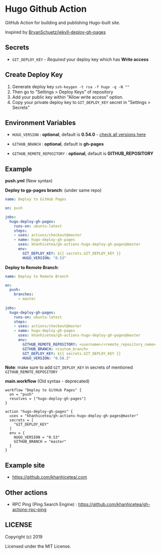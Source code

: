 # Hugo Github Action

GitHub Action for building and publishing Hugo-built site.

Inspired by [BryanSchuetz/jekyll-deploy-gh-pages](https://github.com/BryanSchuetz/jekyll-deploy-gh-pages)

## Secrets

- `GIT_DEPLOY_KEY` - *Required* your deploy key which has **Write access**

## Create Deploy Key

1. Generate deploy key `ssh-keygen -t rsa -f hugo -q -N ""`
1. Then go to "Settings > Deploy Keys" of repository
1. Add your public key within "Allow write access" option.
1. Copy your private deploy key to `GIT_DEPLOY_KEY` secret in "Settings > Secrets"

## Environment Variables

- `HUGO_VERSION` : **optional**, default is **0.54.0** - [check all versions here](https://github.com/gohugoio/hugo/releases)

- `GITHUB_BRANCH` : **optional**, default is **gh-pages**

- `GITHUB_REMOTE_REPOSITORY` : **optional**, default is **GITHUB_REPOSITORY**


## Example

**push.yml** (New syntax)

**Deploy to gp-pages branch**: (under same repo)

```yaml
name: Deploy to GitHub Pages

on: push

jobs:
  hugo-deploy-gh-pages:
    runs-on: ubuntu-latest
    steps:
    - uses: actions/checkout@master
    - name: hugo-deploy-gh-pages
      uses: khanhicetea/gh-actions-hugo-deploy-gh-pages@master
      env:
        GIT_DEPLOY_KEY: ${{ secrets.GIT_DEPLOY_KEY }}
        HUGO_VERSION: "0.53"
```


**Deploy to Remote Branch**:

```yaml
name: Deploy to Remote Branch

on:
  push:
    branches:
      - master
      
jobs:
  hugo-deploy-gh-pages:
    runs-on: ubuntu-latest
    steps:
    - uses: actions/checkout@master
    - name: hugo-deploy-gh-pages
      uses: khanhicetea/gh-actions-hugo-deploy-gh-pages@master
      env:
        GITHUB_REMOTE_REPOSITORY: <username>/<remote_repository_name>
        GITHUB_BRANCH: <custom_branch>
        GIT_DEPLOY_KEY: ${{ secrets.GIT_DEPLOY_KEY }}
        HUGO_VERSION: "0.58.3"
```

**Note**: make sure to add `GIT_DEPLOY_KEY` in secrets of mentioned `GITHUB_REMOTE_REPOSITORY`

**main.workflow** (Old syntax - deprecated)

```hcl
workflow "Deploy to GitHub Pages" {
  on = "push"
  resolves = ["hugo-deploy-gh-pages"]
}

action "hugo-deploy-gh-pages" {
  uses = "khanhicetea/gh-actions-hugo-deploy-gh-pages@master"
  secrets = [
    "GIT_DEPLOY_KEY"
  ]
  env = {
    HUGO_VERSION = "0.53"
    GITHUB_BRANCH = "master"
  }
}
```

## Example site

- https://github.com/khanhicetea/.com

## Other actions

- RPC Ping (Ping Search Engine) : https://github.com/khanhicetea/gh-actions-rpc-ping

## LICENSE

Copyright (c) 2019

Licensed under the MIT License.
